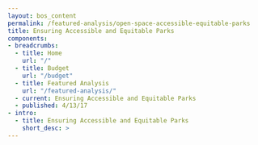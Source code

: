 ```yaml
---
layout: bos_content
permalink: /featured-analysis/open-space-accessible-equitable-parks
title: Ensuring Accessible and Equitable Parks
components:
- breadcrumbs:
  - title: Home
    url: "/"
  - title: Budget
    url: "/budget"
  - title: Featured Analysis
    url: "/featured-analysis/"
  - current: Ensuring Accessible and Equitable Parks
  - published: 4/13/17
- intro:
  - title: Ensuring Accessible and Equitable Parks
    short_desc: >
---
```

